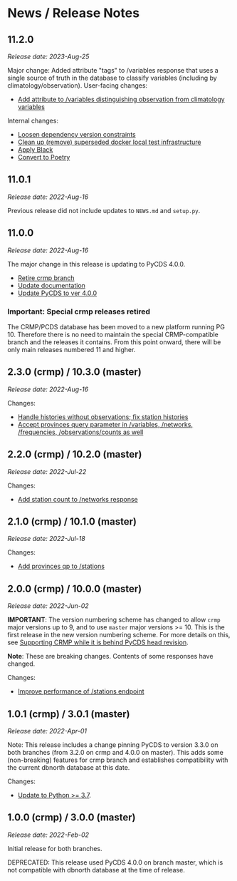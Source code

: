 # News / Release Notes

## 11.2.0

*Release date: 2023-Aug-25*

Major change: Added attribute "tags" to /variables response that uses a single source of truth in the database to classify variables (including by climatology/observation).
User-facing changes:
- [Add attribute to /variables distinguishing observation from climatology variables](https://github.com/pacificclimate/station-data-portal-backend/pull/52)

Internal changes:
- [Loosen dependency version constraints](https://github.com/pacificclimate/station-data-portal-backend/pull/62)
- [Clean up (remove) superseded docker local test infrastructure](https://github.com/pacificclimate/station-data-portal-backend/pull/60)
- [Apply Black](https://github.com/pacificclimate/station-data-portal-backend/pull/59)
- [Convert to Poetry](https://github.com/pacificclimate/station-data-portal-backend/pull/54)

## 11.0.1

*Release date: 2022-Aug-16*

Previous release did not include updates to `NEWS.md` and `setup.py`.

## 11.0.0

*Release date: 2022-Aug-16*

The major change in this release is updating to PyCDS 4.0.0. 

- [Retire crmp branch](https://github.com/pacificclimate/station-data-portal-backend/pull/50)
- [Update documentation](https://github.com/pacificclimate/station-data-portal-backend/pull/48)
- [Update PyCDS to ver 4.0.0](https://github.com/pacificclimate/station-data-portal-backend/pull/45)

### Important: Special crmp releases retired

The CRMP/PCDS database has been moved to a new platform running PG 10. 
Therefore there is no need to maintain the special CRMP-compatible branch and 
the releases it contains. From this point onward, there will be only main
releases numbered 11 and higher.

## 2.3.0 (crmp) / 10.3.0 (master)

*Release date: 2022-Aug-16*

Changes:
- [Handle histories without observations; fix station histories](https://github.com/pacificclimate/station-data-portal-backend/pull/42)
- [Accept provinces query parameter in /variables, /networks, /frequencies, /observations/counts as well](https://github.com/pacificclimate/station-data-portal-backend/pull/40)

## 2.2.0 (crmp) / 10.2.0 (master)

*Release date: 2022-Jul-22*

Changes:

- [Add station count to /networks response ](https://github.com/pacificclimate/station-data-portal-backend/pull/38)

## 2.1.0 (crmp) / 10.1.0 (master)

*Release date: 2022-Jul-18*

Changes:

- [Add provinces qp to /stations](https://github.com/pacificclimate/station-data-portal-backend/pull/37)

## 2.0.0 (crmp) / 10.0.0 (master)

*Release date: 2022-Jun-02*

**IMPORTANT**: The version numbering scheme has changed to allow `crmp` major 
versions up to 9, and to use `master` major versions >= 10. This is the first 
release in the new version numbering scheme. For more details on this, see
[Supporting CRMP while it is behind PyCDS head revision](docs/supporting-crmp.md).

**Note**: These are breaking changes. Contents of some responses have changed.

Changes:

- [Improve performance of /stations endpoint](https://github.com/pacificclimate/station-data-portal-backend/pull/34)

## 1.0.1 (crmp) / 3.0.1 (master)

*Release date: 2022-Apr-01*

Note: This release includes a change pinning PyCDS to version 3.3.0 on 
both branches (from 3.2.0 on crmp and 4.0.0 on master). This adds 
some (non-breaking) features for crmp branch and establishes compatibility 
with the current dbnorth database at this date.

Changes:
- [Update to Python >= 3.7](https://github.com/pacificclimate/station-data-portal-backend/pull/33). 


## 1.0.0 (crmp) / 3.0.0 (master)

*Release date: 2022-Feb-02*

Initial release for both branches.

DEPRECATED: This release used PyCDS 4.0.0 on branch master, which is not 
compatible with dbnorth database at the time of release.